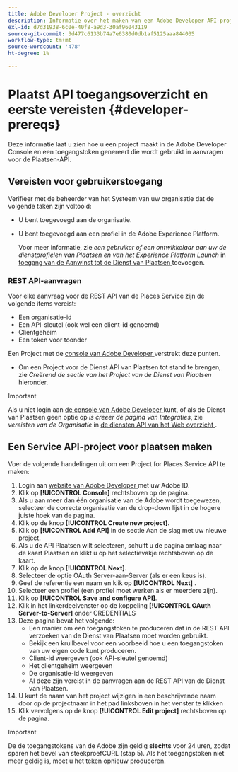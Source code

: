 ```yaml
---
title: Adobe Developer Project - overzicht
description: Informatie over het maken van een Adobe Developer API-project.
exl-id: d7d31938-6c0e-40f8-a9d3-30af96043119
source-git-commit: 3d477c6133b74a7e6380d0db1af5125aaa844035
workflow-type: tm+mt
source-wordcount: '478'
ht-degree: 1%

---
```


# Plaatst API toegangsoverzicht en eerste vereisten {#developer-prereqs}

Deze informatie laat u zien hoe u een project maakt in de Adobe Developer Console en een toegangstoken genereert die wordt gebruikt in aanvragen voor de Plaatsen-API.

## Vereisten voor gebruikerstoegang

Verifieer met de beheerder van het Systeem van uw organisatie dat de volgende taken zijn voltooid:

* U bent toegevoegd aan de organisatie.
* U bent toegevoegd aan een profiel in de Adobe Experience Platform.

  Voor meer informatie, zie *een gebruiker of een ontwikkelaar aan uw de dienstprofielen van Plaatsen en van het Experience Platform Launch* in [ toegang van de Aanwinst tot de Dienst van Plaatsen ](/help/places-gain-access.md) toevoegen.

### REST API-aanvragen

Voor elke aanvraag voor de REST API van de Places Service zijn de volgende items vereist:

* Een organisatie-id
* Een API-sleutel (ook wel een client-id genoemd)
* Clientgeheim
* Een token voor toonder

Een Project met de [ console van Adobe Developer ](https://developer.adobe.com/console) verstrekt deze punten.

* Om een Project voor de Dienst API van Plaatsen tot stand te brengen, zie *Creërend de sectie van het Project van de Dienst van Plaatsen* hieronder.

>[!IMPORTANT]
>
>Als u niet login aan [ de console van Adobe Developer ](https://developer.adobe.com/console) kunt, of als de Dienst van Plaatsen geen optie op *is creeer de pagina van Integraties*, zie *vereisten van de Organisatie* in [ de diensten API van het Web overzicht ](/help/web-service-api/places-web-services.md).

## Een Service API-project voor plaatsen maken

Voer de volgende handelingen uit om een Project for Places Service API te maken:

1. Login aan [ website van Adobe Developer ](https://developer.adobe.com) met uw Adobe ID.
2. Klik op **[!UICONTROL Console]** rechtsboven op de pagina.
3. Als u aan meer dan één organisatie van de Adobe wordt toegewezen, selecteer de correcte organisatie van de drop-down lijst in de hogere juiste hoek van de pagina.
4. Klik op de knop **[!UICONTROL Create new project]**.
5. Klik op **[!UICONTROL Add API]** in de sectie Aan de slag met uw nieuwe project.
6. Als u de API Plaatsen wilt selecteren, schuift u de pagina omlaag naar de kaart Plaatsen en klikt u op het selectievakje rechtsboven op de kaart.
7. Klik op de knop **[!UICONTROL Next]**.
8. Selecteer de optie OAuth Server-aan-Server (als er een keus is).
9. Geef de referentie een naam en klik op **[!UICONTROL Next]** .
10. Selecteer een profiel (een profiel moet werken als er meerdere zijn).
11. Klik op **[!UICONTROL Save and configure API]**.
12. Klik in het linkerdeelvenster op de koppeling **[!UICONTROL OAuth Server-to-Server]** onder CREDENTIALS
13. Deze pagina bevat het volgende:
    * Een manier om een toegangstoken te produceren dat in de REST API verzoeken van de Dienst van Plaatsen moet worden gebruikt.
    * Bekijk een krullbevel voor een voorbeeld hoe u een toegangstoken van uw eigen code kunt produceren.
    * Client-id weergeven (ook API-sleutel genoemd)
    * Het clientgeheim weergeven
    * De organisatie-id weergeven
    * Al deze zijn vereist in de aanvragen aan de REST API van de Dienst van Plaatsen.
14. U kunt de naam van het project wijzigen in een beschrijvende naam door op de projectnaam in het pad linksboven in het venster te klikken
15. Klik vervolgens op de knop **[!UICONTROL Edit project]** rechtsboven op de pagina.

>[!IMPORTANT]
>
>De de toegangstokens van de Adobe zijn geldig **slechts** voor 24 uren, zodat sparen het bevel van steekproefCURL (stap 5). Als het toegangstoken niet meer geldig is, moet u het teken opnieuw produceren.
